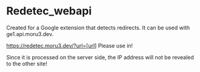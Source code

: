 # Redetec_webapi

Created for a Google extension that detects redirects.
It can be used with ge1.api.moru3.dev.

https://redetec.moru3.dev/?url=[url]
Please use in!

Since it is processed on the server side, the IP address will not be revealed to the other site!
